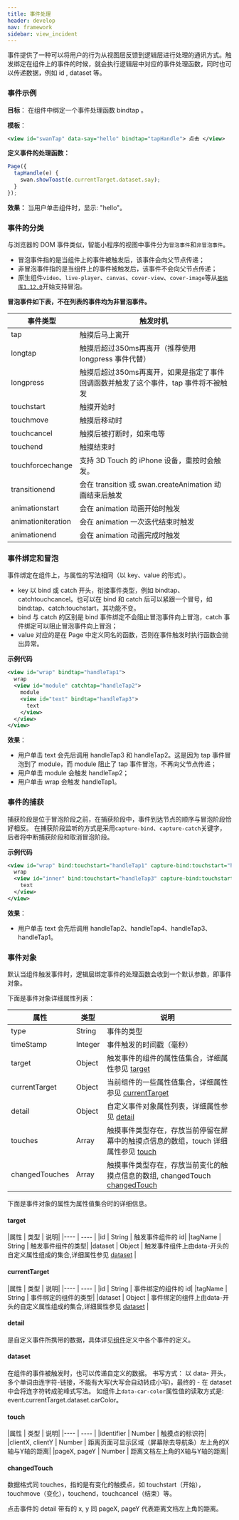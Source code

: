 ```yaml
---
title: 事件处理
header: develop
nav: framework
sidebar: view_incident
---
```


事件提供了一种可以将用户的行为从视图层反馈到逻辑层进行处理的通讯方式。触发绑定在组件上的事件的时候，就会执行逻辑层中对应的事件处理函数，同时也可以传递数据，例如 id ,  dataset 等。

### 事件示例

**目标**：
在组件中绑定一个事件处理函数 bindtap 。

**模板**：
```xml
<view id="swanTap" data-say="hello" bindtap="tapHandle"> 点击 </view>
```

**定义事件的处理函数：**
```js
Page({
  tapHandle(e) {
    swan.showToast(e.currentTarget.dataset.say);
  }
});
```
**效果：**
当用户单击组件时，显示: "hello"。

### 事件的分类
与浏览器的 DOM 事件类似，智能小程序的视图中事件分为`冒泡事件`和`非冒泡事件`。
* 冒泡事件指的是当组件上的事件被触发后，该事件会向父节点传递；
* 非冒泡事件指的是当组件上的事件被触发后，该事件不会向父节点传递；
* 原生组件`video`、`live-player`、`canvas`、`cover-view`、`cover-image`等从[`基础库1.12.0`](https://smartprogram.baidu.com/docs/develop/swan/compatibility/)开始支持冒泡。

**冒泡事件如下表，不在列表的事件均为非冒泡事件。**

|事件类型 |触发时机 |
|---- | ---- |
|tap | 触摸后马上离开  |
|longtap | 触摸后超过350ms再离开（推荐使用 longpress 事件代替）  |
|longpress | 触摸后超过350ms再离开，如果是指定了事件回调函数并触发了这个事件，tap 事件将不被触发  |
|touchstart  |  触摸开始时    |
|touchmove  |   触摸后移动时 |
|touchcancel  | 触摸后被打断时，如来电等  |
|touchend  |    触摸结束时|
|touchforcechange|支持 3D Touch 的 iPhone 设备，重按时会触发。|
|transitionend  | 会在 transition 或 swan.createAnimation 动画结束后触发 |
|animationstart  | 会在 animation 动画开始时触发 |
|animationiteration  | 会在 animation 一次迭代结束时触发   |
|animationend  |  会在 animation 动画完成时触发 |

### 事件绑定和冒泡
事件绑定在组件上，与属性的写法相同（以 key、value 的形式）。

- key 以 bind 或 catch 开头，衔接事件类型，例如 bindtap、catchtouchcancel。也可以在 bind 和 catch 后可以紧跟一个冒号，如 bind:tap、catch:touchstart，其功能不变。
- bind 与 catch 的区别是 bind 事件绑定不会阻止冒泡事件向上冒泡，catch 事件绑定可以阻止冒泡事件向上冒泡；
- value 对应的是在 Page 中定义同名的函数，否则在事件触发时执行函数会抛出异常。

**示例代码**
```xml
<view id="wrap" bindtap="handleTap1">
  wrap
  <view id="module" catchtap="handleTap2">
    module
    <view id="text" bindtap="handleTap3">
      text
    </view>
  </view>
</view>
```

**效果**：
* 用户单击 text 会先后调用 handleTap3 和 handleTap2。这是因为 tap 事件冒泡到了 module，而 module 阻止了 tap 事件冒泡，不再向父节点传递；
* 用户单击 module 会触发 handleTap2；
* 用户单击 wrap 会触发 handleTap1。

### 事件的捕获

捕获阶段是位于冒泡阶段之前，在捕获阶段中，事件到达节点的顺序与冒泡阶段恰好相反。
在捕获阶段监听的方式是采用`capture-bind`、`capture-catch`关键字，后者将中断捕获阶段和取消冒泡阶段。

**示例代码**
```xml
<view id="wrap" bind:touchstart="handleTap1" capture-bind:touchstart="handleTap2">
  wrap
  <view id="inner" bind:touchstart="handleTap3" capture-bind:touchstart="handleTap4">
    text
  </view>
</view>
```
**效果**：
- 用户单击 text 会先后调用 handleTap2、handleTap4、handleTap3、handleTap1。

### 事件对象

默认当组件触发事件时，逻辑层绑定事件的处理函数会收到一个默认参数，即事件对象。

下面是事件对象详细属性列表：

|属性 | 类型  |  说明|
|---- | ---- |---- |
|type  |  String | 事件的类型|
|timeStamp |  Integer | 事件触发的时间戳（毫秒）|
|target | Object | 触发事件的组件的属性值集合，详细属性参见 [target](./#target) |
|currentTarget |  Object | 当前组件的一些属性值集合，详细属性参见 [currentTarget](./#currentTarget) |
|detail | Object | 自定义事件对象属性列表，详细属性参见 [detail](./#detail)|
|touches |  Array   | 触摸事件类型存在，存放当前停留在屏幕中的触摸点信息的数组，touch 详细属性参见 [touch](./#touch) |
|changedTouches |  Array   | 触摸事件类型存在，存放当前变化的触摸点信息的数组, changedTouch [changedTouch](./#changedTouch)  |

下面是事件对象的属性为属性值集合时的详细信息。
#### target

|属性 | 类型  |  说明|
|---- | ---- |
|id | String | 触发事件组件的 id|
|tagName | String | 触发事件组件的类型|
|dataset | Object | 触发事件组件上由data-开头的自定义属性组成的集合,详细属性参见 [dataset](./#dataset) |

#### currentTarget

|属性 | 类型  |  说明|
|---- | ---- |
|id | String | 事件绑定的组件的 id|
|tagName | String | 事件绑定的组件的类型|
|dataset | Object | 事件绑定的组件上由data-开头的自定义属性组成的集合,详细属性参见 [dataset](./#dataset) |

#### detail
是自定义事件所携带的数据，具体详见[组件](https://smartprogram.baidu.com/docs/develop/component/componetlist/)定义中各个事件的定义。

#### dataset
在组件的事件被触发时，也可以传递自定义的数据。
书写方式： 以 data- 开头，多个单词由连字符-链接，不能有大写(大写会自动转成小写)，最终的 - 在 dataset 中会将连字符转成驼峰式写法。
如组件上`data-car-color`属性值的读取方式是: event.currentTarget.dataset.carColor。

#### touch
|属性 | 类型  |  说明|
|---- | ---- |
|identifier | Number | 触摸点的标识符|
|clientX, clientY  |  Number | 距离页面可显示区域（屏幕除去导航条）左上角的X轴与Y轴的距离|
|pageX, pageY |   Number | 距离文档左上角的X轴与Y轴的距离|

#### changedTouch
数据格式同 touches，指的是有变化的触摸点，如 touchstart（开始），touchmove（变化），touchend，touchcancel（结束）等。

点击事件的 detail 带有的 x, y 同 pageX, pageY 代表距离文档左上角的距离。
